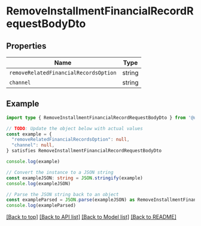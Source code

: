 
# RemoveInstallmentFinancialRecordRequestBodyDto


## Properties

Name | Type
------------ | -------------
`removeRelatedFinancialRecordsOption` | string
`channel` | string

## Example

```typescript
import type { RemoveInstallmentFinancialRecordRequestBodyDto } from '@usesofia/pegasus-core-api-sdk'

// TODO: Update the object below with actual values
const example = {
  "removeRelatedFinancialRecordsOption": null,
  "channel": null,
} satisfies RemoveInstallmentFinancialRecordRequestBodyDto

console.log(example)

// Convert the instance to a JSON string
const exampleJSON: string = JSON.stringify(example)
console.log(exampleJSON)

// Parse the JSON string back to an object
const exampleParsed = JSON.parse(exampleJSON) as RemoveInstallmentFinancialRecordRequestBodyDto
console.log(exampleParsed)
```

[[Back to top]](#) [[Back to API list]](../README.md#api-endpoints) [[Back to Model list]](../README.md#models) [[Back to README]](../README.md)


